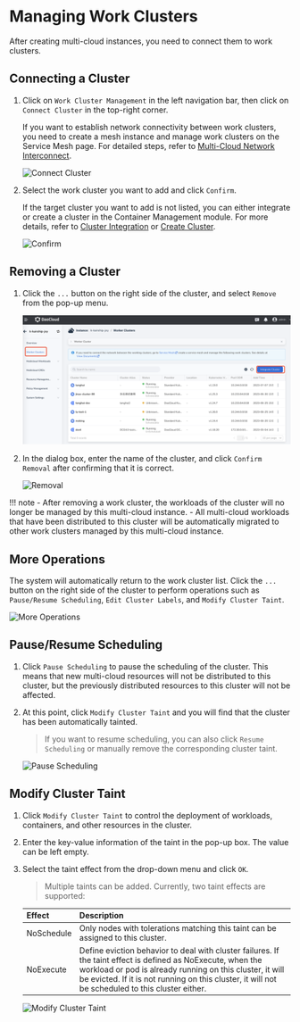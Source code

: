 # Managing Work Clusters

After creating multi-cloud instances, you need to connect them to work clusters.

## Connecting a Cluster

1. Click on `Work Cluster Management` in the left navigation bar, then click on `Connect Cluster` in the top-right corner.

   If you want to establish network connectivity between work clusters, you need to create a mesh instance and manage work clusters on the Service Mesh page. For detailed steps, refer to [Multi-Cloud Network Interconnect](../mspider/user-guide/multicluster/cluster-interconnect.md).

   ![Connect Cluster](https://docs.daocloud.io/daocloud-docs-images/docs/kairship/images/workload-fuwu.png)

2. Select the work cluster you want to add and click `Confirm`.

   If the target cluster you want to add is not listed, you can either integrate or create a cluster in the Container Management module. For more details, refer to [Cluster Integration](../kpanda/user-guide/clusters/integrate-cluster.md) or [Create Cluster](../kpanda/user-guide/clusters/create-cluster.md).

   ![Confirm](https://docs.daocloud.io/daocloud-docs-images/docs/kairship/images/joincluster02.png)

## Removing a Cluster

1. Click the `...` button on the right side of the cluster, and select `Remove` from the pop-up menu.

   ![Removal](images/cluster01.png)

2. In the dialog box, enter the name of the cluster, and click `Confirm Removal` after confirming that it is correct.

   ![Removal](https://docs.daocloud.io/daocloud-docs-images/docs/kairship/images/removecl02.png)

!!! note
    - After removing a work cluster, the workloads of the cluster will no longer be managed by this multi-cloud instance.
    - All multi-cloud workloads that have been distributed to this cluster will be automatically migrated to other work clusters managed by this multi-cloud instance.

## More Operations

The system will automatically return to the work cluster list. Click the `...` button on the right side of the cluster to perform operations such as `Pause/Resume Scheduling`, `Edit Cluster Labels`, and `Modify Cluster Taint`.

   ![More Operations](https://docs.daocloud.io/daocloud-docs-images/docs/kairship/images/joincluster03.png)

## Pause/Resume Scheduling

1. Click `Pause Scheduling` to pause the scheduling of the cluster. This means that new multi-cloud resources will not be distributed to this cluster, but the previously distributed resources to this cluster will not be affected.

2. At this point, click `Modify Cluster Taint` and you will find that the cluster has been automatically tainted.

   > If you want to resume scheduling, you can also click `Resume Scheduling` or manually remove the corresponding cluster taint.

   ![Pause Scheduling](https://docs.daocloud.io/daocloud-docs-images/docs/kairship/images/joincluster04.png)

## Modify Cluster Taint

1. Click `Modify Cluster Taint` to control the deployment of workloads, containers, and other resources in the cluster.

2. Enter the key-value information of the taint in the pop-up box. The value can be left empty.

3. Select the taint effect from the drop-down menu and click `OK`.

    > Multiple taints can be added. Currently, two taint effects are supported:

    | Effect      | Description                                                  |
   | ----------- | ------------------------------------------------------------ |
   | NoSchedule  | Only nodes with tolerations matching this taint can be assigned to this cluster. |
   | NoExecute   | Define eviction behavior to deal with cluster failures. If the taint effect is defined as NoExecute, when the workload or pod is already running on this cluster, it will be evicted. If it is not running on this cluster, it will not be scheduled to this cluster either. |

   ![Modify Cluster Taint](https://docs.daocloud.io/daocloud-docs-images/docs/kairship/images/joincluster05.png)